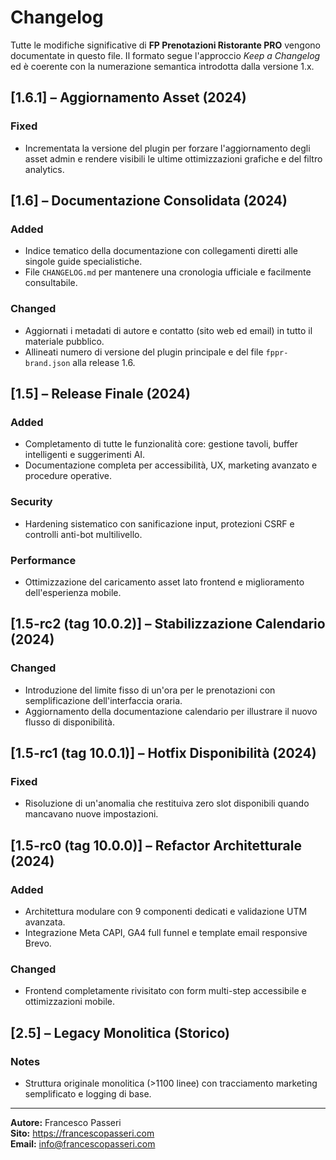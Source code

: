 # Changelog

Tutte le modifiche significative di **FP Prenotazioni Ristorante PRO** vengono documentate in questo file.
Il formato segue l'approccio *Keep a Changelog* ed è coerente con la numerazione semantica introdotta dalla versione 1.x.

## [1.6.1] – Aggiornamento Asset (2024)
### Fixed
- Incrementata la versione del plugin per forzare l'aggiornamento degli asset admin e rendere visibili le ultime ottimizzazioni grafiche e del filtro analytics.

## [1.6] – Documentazione Consolidata (2024)
### Added
- Indice tematico della documentazione con collegamenti diretti alle singole guide specialistiche.
- File `CHANGELOG.md` per mantenere una cronologia ufficiale e facilmente consultabile.

### Changed
- Aggiornati i metadati di autore e contatto (sito web ed email) in tutto il materiale pubblico.
- Allineati numero di versione del plugin principale e del file `fppr-brand.json` alla release 1.6.

## [1.5] – Release Finale (2024)
### Added
- Completamento di tutte le funzionalità core: gestione tavoli, buffer intelligenti e suggerimenti AI.
- Documentazione completa per accessibilità, UX, marketing avanzato e procedure operative.

### Security
- Hardening sistematico con sanificazione input, protezioni CSRF e controlli anti-bot multilivello.

### Performance
- Ottimizzazione del caricamento asset lato frontend e miglioramento dell'esperienza mobile.

## [1.5-rc2 (tag 10.0.2)] – Stabilizzazione Calendario (2024)
### Changed
- Introduzione del limite fisso di un'ora per le prenotazioni con semplificazione dell'interfaccia oraria.
- Aggiornamento della documentazione calendario per illustrare il nuovo flusso di disponibilità.

## [1.5-rc1 (tag 10.0.1)] – Hotfix Disponibilità (2024)
### Fixed
- Risoluzione di un'anomalia che restituiva zero slot disponibili quando mancavano nuove impostazioni.

## [1.5-rc0 (tag 10.0.0)] – Refactor Architetturale (2024)
### Added
- Architettura modulare con 9 componenti dedicati e validazione UTM avanzata.
- Integrazione Meta CAPI, GA4 full funnel e template email responsive Brevo.

### Changed
- Frontend completamente rivisitato con form multi-step accessibile e ottimizzazioni mobile.

## [2.5] – Legacy Monolitica (Storico)
### Notes
- Struttura originale monolitica (>1100 linee) con tracciamento marketing semplificato e logging di base.

---

**Autore:** Francesco Passeri  
**Sito:** <https://francescopasseri.com>  
**Email:** [info@francescopasseri.com](mailto:info@francescopasseri.com)
